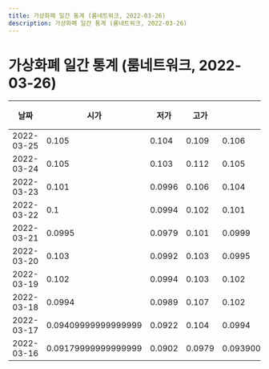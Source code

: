 ```yaml
---
title: 가상화폐 일간 통계 (룸네트워크, 2022-03-26)
description: 가상화폐 일간 통계 (룸네트워크, 2022-03-26)
---
```


가상화폐 일간 통계 (룸네트워크, 2022-03-26)
===

|날짜|시가|저가|고가|종가|비고|
|--|--|--|--|--|--|
|2022-03-25|0.105|0.104|0.109|0.106|    |
|2022-03-24|0.105|0.103|0.112|0.105|    |
|2022-03-23|0.101|0.0996|0.106|0.104|    |
|2022-03-22|0.1|0.0994|0.102|0.101|    |
|2022-03-21|0.0995|0.0979|0.101|0.0999|    |
|2022-03-20|0.103|0.0992|0.103|0.0995|    |
|2022-03-19|0.102|0.0994|0.103|0.102|    |
|2022-03-18|0.0994|0.0989|0.107|0.102|    |
|2022-03-17|0.09409999999999999|0.0922|0.104|0.0994|    |
|2022-03-16|0.09179999999999999|0.0902|0.0979|0.09390000000000001|    |
